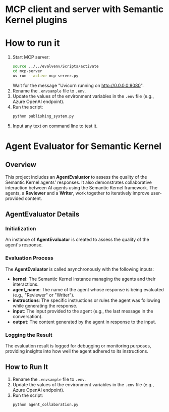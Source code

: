 # MCP client and server with Semantic Kernel plugins  

# How to run it  
1. Start MCP server:  
    ```bash  
    source ../../evalvenv/Scripts/activate  
    cd mcp-server  
    uv run --active mcp-server.py  
    ```
    Wait for the message "Uvicorn running on http://0.0.0.0:8080".  
2. Rename the `.envsample` file to `.env`.  
3. Update the values of the environment variables in the `.env` file (e.g., Azure OpenAI endpoint).  
4. Run the script:  
    ```bash  
    python publishing_system.py  
    ```
5. Input any text on command line to test it.  

# Agent Evaluator for Semantic Kernel

## Overview
This project includes an **AgentEvaluator** to assess the quality of the Semantic Kernel agents' responses. It also demonstrates collaborative interaction between AI agents using the Semantic Kernel framework. The agents, a **Reviewer** and a **Writer**, work together to iteratively improve user-provided content. 

## AgentEvaluator Details

### Initialization
An instance of **AgentEvaluator** is created to assess the quality of the agent's response.

### Evaluation Process
The **AgentEvaluator** is called asynchronously with the following inputs:
- **kernel**: The Semantic Kernel instance managing the agents and their interactions.
- **agent_name**: The name of the agent whose response is being evaluated (e.g., "Reviewer" or "Writer").
- **instructions**: The specific instructions or rules the agent was following while generating the response.
- **input**: The input provided to the agent (e.g., the last message in the conversation).
- **output**: The content generated by the agent in response to the input.

### Logging the Result
The evaluation result is logged for debugging or monitoring purposes, providing insights into how well the agent adhered to its instructions.

## How to Run It
1. Rename the `.envsample` file to `.env`.
2. Update the values of the environment variables in the `.env` file (e.g., Azure OpenAI endpoint).
3. Run the script:
    ```bash
    python agent_collaboration.py
    ```
